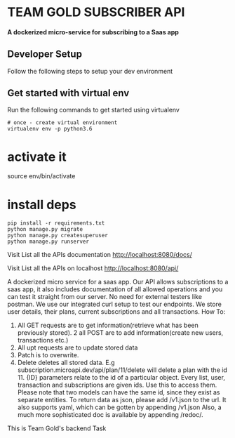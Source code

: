 
TEAM GOLD SUBSCRIBER API
=========================
#### A dockerized micro-service for subscribing to a Saas app

Developer Setup
-------------------------------

Follow the following steps to setup your  dev environment

Get started with virtual env
----------------------------

Run the following commands to get started using virtualenv

``` shell
# once - create virtual environment
virtualenv env -p python3.6
```

# activate it
source env/bin/activate

# install deps
```
pip install -r requirements.txt
python manage.py migrate
python manage.py createsuperuser
python manage.py runserver

```
Visit List all the APIs documentation
[http://localhost:8080/docs/](http://localhost:8080/docs/)

Visit List all the APIs on localhost
[http://localhost:8080/api/](http://localhost:8080/api/)

A dockerized micro service for a saas app.
Our API allows subscriptions to a saas app, it also includes documentation of all allowed operations and you can test it straight from our server. No need for external testers like postman. We use our integrated curl setup to test our endpoints.
We store user details, their plans, current subscriptions and all transactions. How To:

1. All GET requests are to get information(retrieve what has been previously stored).
   2 all POST are to add information(create new users, transactions etc.)
2. All upt requests are to update stored data
3. Patch is to overwrite.
4. Delete deletes all stored data.
   E.g subscription.microapi.dev/api/plan/11/delete will delete a plan with the id 11.
   {ID} parameters relate to the id of a particular object. Every list, user, transaction and subscriptions are given ids. Use this to access them. Please note that two models can have the same id, since they exist as separate entities.
   To return data as json, please add /v1.json to the url. It also supports yaml, which can be gotten by appending /v1.json
   Also, a much more sophisticated doc is available by appending /redoc/.

This is Team Gold's backend Task
